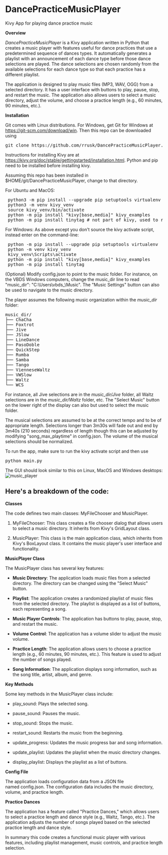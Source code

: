 # DancePracticeMusicPlayer
Kivy App for playing dance practice music


**Overview**

*DancePracticeMusicPlayer* is a Kivy application written in Python that
creates a music player with features useful for dance practices that use a
predetermined sequence of dances types. It automatically generates a
playlist with an announcement of each dance type before those dance
selections are played.  The dance selections are chosen randomly from
the available selections for each dance type so that each practice
has a different playlist.

The application is designed to play music files (MP3, WAV, OGG) from a
selected directory. It has a user interface with buttons to play, pause,
stop, and restart the music. The application also allows users to select
a music directory, adjust the volume, and choose a practice length
(e.g., 60 minutes, 90 minutes, etc.).

**Installation**

Git comes with Linux distributions.  For Windows, get Git for Windows at https://git-scm.com/download/win.  Then this repo can be downloaded using 
<pre>
git clone https://github.com/rrusk/DancePracticeMusicPlayer.git
</pre>

Instructions for installing Kivy are at https://kivy.org/doc/stable/gettingstarted/installation.html.  Python and pip need to be installed before installing kivy.

Assuming this repo has been installed in $HOME/git/DancePracticeMusicPlayer, change to that directory.

For Ubuntu and MacOS:
<pre>
 python3 -m pip install --upgrade pip setuptools virtualenv
 python3 -m venv kivy_venv
 source kivy_venv/bin/activate
 python -m pip install "kivy[base,media]" kivy_examples
 python -m pip install tinytag # not part of kivy, used to read music ID3v2 tags
</pre>

For Windows:
As above except you don't source the kivy activate script, instead enter on the command-line:
<pre>
 python -m pip install --upgrade pip setuptools virtualenv
 python -m venv kivy_venv
 kivy_venv\Scripts\activate
 python -m pip install "kivy[base,media]" kivy_examples
 python -m pip install tinytag
</pre>

(Optional) Modify config.json to point to the music folder.
For instance, on the VBDS Windows computers, change the music_dir line to read
    "music_dir": "C:\\Users\\vbds_\\Music".
The "Music Settings" button can also be used to navigate to the music directory.

The player assumes the following music organization within the <i>music_dir</i> folder:
<pre>
music_dir/
├── ChaCha
├── Foxtrot
├── Jive
├── JSlow
├── LineDance
├── PasoDoble
├── QuickStep
├── Rumba
├── Samba
├── Tango
├── VienneseWaltz
├── VWSlow
├── Waltz
└── WCS
</pre>
For instance, all Jive selections are in the <i>music_dir/Jive</i> folder,
all Waltz selections are in the <i>music_dir/Waltz</i> folder, etc.
The "Select Music" button on the lower right of the display can also but used to select the music folder.

The musical selections are assumed to be at the correct tempo and to
be of appropriate length.
Selections longer than 3m30s will fade out and end by 3m40s (210 seconds) regardless of length
though this can be adjusted by modifying "song_max_playtime" in config.json.
The volume of the musical selections should be normalized.

To run the app, make sure to run the kivy activate script and then use
<pre>
python main.py
</pre>

The GUI should look similar to this on Linux, MacOS and Windows desktops:
![music_player](https://github.com/user-attachments/assets/0c736912-6fe6-41d4-ac6c-246d9a616087)

## Here\'s a breakdown of the code:

**Classes**

The code defines two main classes: MyFileChooser and MusicPlayer.

1.  MyFileChooser: This class creates a file chooser dialog that allows users to select a music directory. It inherits from Kivy\'s GridLayout class.

2.  MusicPlayer: This class is the main application class, which inherits from Kivy\'s BoxLayout class. It contains the music player\'s user interface and functionality.

**MusicPlayer Class**

The MusicPlayer class has several key features:

-   **Music Directory**: The application loads music files from a selected directory. The directory can be changed using the \"Select Music\" button.

-   **Playlist**: The application creates a randomized playlist of music files from the selected directory. The playlist is displayed as a list of buttons, each representing a song.

-   **Music Player Controls**: The application has buttons to play, pause, stop, and restart the music.

-   **Volume Control**: The application has a volume slider to adjust the music volume.

-   **Practice Length**: The application allows users to choose a practice length (e.g., 60 minutes, 90 minutes, etc.). This feature is used to adjust the number of songs played.

-   **Song Information**: The application displays song information, such as the song title, artist, album, and genre.

**Key Methods**

Some key methods in the MusicPlayer class include:

-   play\_sound: Plays the selected song.

-   pause\_sound: Pauses the music.

-   stop\_sound: Stops the music.

-   restart\_sound: Restarts the music from the beginning.

-   update\_progress: Updates the music progress bar and song information.

-   update\_playlist: Updates the playlist when the music directory changes.

-   display\_playlist: Displays the playlist as a list of buttons.

**Config File**

The application loads configuration data from a JSON file
named config.json. The configuration data includes the music directory,
volume, and practice length.

**Practice Dances**

The application has a feature called \"Practice Dances,\" which allows
users to select a practice length and dance style (e.g., Waltz, Tango,
etc.). The application adjusts the number of songs played based on the
selected practice length and dance style.

In summary this code creates a functional music player with various
features, including playlist management, music controls, and practice
length selection.
